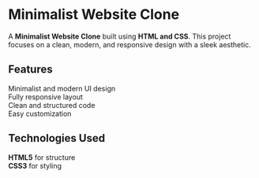 # Minimalist Website Clone  
  
A **Minimalist Website Clone** built using **HTML and CSS**. 
This project focuses on a clean, modern, and responsive design with a sleek aesthetic.  

## Features  
 Minimalist and modern UI design  
 Fully responsive layout  
 Clean and structured code  
 Easy customization  

## Technologies Used  
 **HTML5** for structure  
 **CSS3** for styling   


